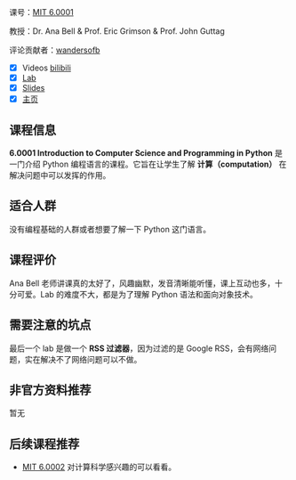 课号：[MIT 6.0001](https://ocw.mit.edu/courses/6-0001-introduction-to-computer-science-and-programming-in-python-fall-2016/)

教授：Dr. Ana Bell & Prof. Eric Grimson & Prof. John Guttag

评论贡献者：[wandersofb](https://wandersofb.github.io/)

- [X] Videos [bilibili](https://www.bilibili.com/video/BV1sJ411n7aJ?spm_id_from=333.1007.top_right_bar_window_custom_collection.content.click)
- [X] [Lab](https://ocw.mit.edu/courses/6-0001-introduction-to-computer-science-and-programming-in-python-fall-2016/pages/assignments/)
- [X] [Slides](https://ocw.mit.edu/courses/6-0001-introduction-to-computer-science-and-programming-in-python-fall-2016/pages/lecture-slides-code/)
- [X] [主页](https://ocw.mit.edu/courses/6-0001-introduction-to-computer-science-and-programming-in-python-fall-2016/)

## 课程信息

**6.0001 Introduction to Computer Science and Programming in Python** 是一门介绍 Python 编程语言的课程。它旨在让学生了解 **计算（computation）** 在解决问题中可以发挥的作用。

## 适合人群

没有编程基础的人群或者想要了解一下 Python 这门语言。

## 课程评价

Ana Bell 老师讲课真的太好了，风趣幽默，发音清晰能听懂，课上互动也多，十分可爱。Lab 的难度不大，都是为了理解 Python 语法和面向对象技术。

## 需要注意的坑点

最后一个 lab 是做一个 **RSS 过滤器**，因为过滤的是 Google RSS，会有网络问题，实在解决不了网络问题可以不做。

## 非官方资料推荐

暂无

## 后续课程推荐

- [MIT 6.0002](https://ocw.mit.edu/courses/6-0002-introduction-to-computational-thinking-and-data-science-fall-2016/) 对计算科学感兴趣的可以看看。
